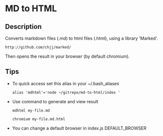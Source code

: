 # MD to HTML

## Description

Converts markdown files (.md) to html files (.html), using a library 'Marked'.

    http://github.com/chjj/marked/

Then opens the result in your browser (by default chromium).

## Tips

- To quick access set this alias in your ~/.bash_aliases

    ```alias 'mdhtml'='node ~/gitrepo/md-to-html/index '```

- Use command to generate and view result

    ```mdhtml my-file.md```

    ```chromium my-file.md.html```

- You can change a default browser in index.js DEFAULT_BROWSER
